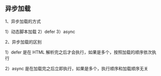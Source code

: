 ## 异步加载

1、异步加载的方式

1）动态脚本加载  2）defer  3）async

2、异步加载的区别

1）defer 是在 HTML 解析完之后才会执行，如果是多个，按照加载的顺序依次执行

2）async 是在加载完之后立即执行，如果是多个，执行顺序和加载顺序无关

